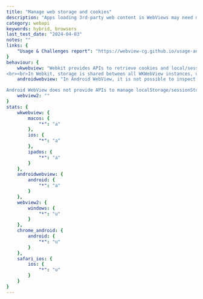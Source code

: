 ```yaml
---
title: "Manage web storage and cookies"
description: "Apps loading 3rd-party web content in WebViews may need more granular control over stored data. For example, DuckDuckGo browsers need this for the Fireproof feature, which allows to make exceptions to the cookie/storage removal. "
category: webapi
keywords: hybrid, browsers
last_test_date: "2024-04-03"
notes: ""
links: {
    "Usage & Challenges report": "https://webview-cg.github.io/usage-and-challenges/#manage-web-storage-and-cookies",
}
behaviour: {
    wkwebview: "Webkit provides APIs to retrieve cookies and local/sessionStorage as opaque tokens that can be filtered by hostname. This allows selective removal, although it requires some extra code and workarounds to prevent timing issues (removal is asynchronous).
<br><br>In Webkit, storage is shared between all WKWebView instances, unless it’s “non persistent” (in memory), which is not ideal for building web browsers.",
    androidwebview: "In Android WebView, it is not possible to inspect cookie scopes. You can retrieve cookie names and values, but without knowing other attributes it is impossible to override them properly

Android WebView does not provide APIs to manage localStorage/sessionStorage.",
    webview2: ""
}
stats: {
    wkwebview: {
        macos: {
            "*": "a"
        },
        ios: {
            "*": "a"
        },
        ipados: {
            "*": "a"
        }
    },
    androidwebview: {
        android: {
            "*": "a"
        }
    },
    webview2: {
        windows: {
            "*": "u"
        }
    },
    chrome_android: {
        android: {
            "*": "u"
        }
    },
    safari_ios: {
        ios: {
            "*": "u"
        }
    }
}
---
```

